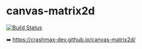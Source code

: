 # canvas-matrix2d

[![Build Status](https://travis-ci.org/crashmax-dev/canvas-matrix2d.svg?branch=master)](https://travis-ci.org/crashmax-dev/canvas-matrix2d)

➡️ https://crashmax-dev.github.io/canvas-matrix2d/